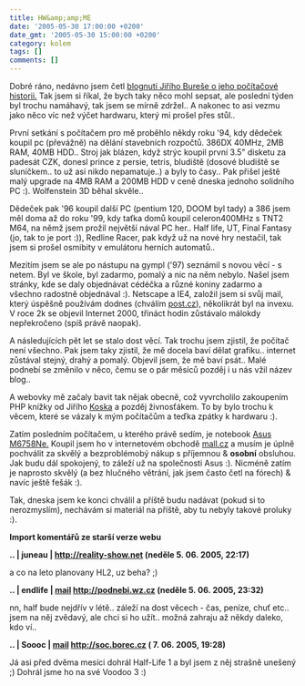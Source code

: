```yaml
---
title: HW&amp;amp;ME
date: '2005-05-30 17:00:00 +0200'
date_gmt: '2005-05-30 15:00:00 +0200'
category: kolem
tags: []
comments: []
---
```

<p>Dobré ráno, nedávno jsem četl <a href="http://blog.converter.cz/index.php?m=200505#855">blognutí Jiřího Bureše o jeho počítačové historii.</a>
Tak jsem si říkal, že bych taky něco mohl sepsat, ale poslední týden byl trochu namáhavý, tak jsem se mírně zdržel.. A nakonec to asi
vezmu jako něco víc než výčet hardwaru, který mi prošel přes stůl..</p>
<p>První setkání s počítačem pro mě proběhlo někdy roku '94, kdy dědeček koupil pc (převážně) na dělání stavebních rozpočtů.
386DX 40MHz, 2MB RAM, 40MB HDD.. Stroj jak blázen, když strýc koupil první 3.5" disketu za padesát CZK, donesl prince z persie, tetris,
bludiště (dosové bludiště se sluníčkem.. to už asi nikdo nepamatuje..) a byly to časy.. Pak přišel ještě malý upgrade na 4MB RAM a 200MB HDD
v ceně dneska jednoho solidního PC :). Wolfenstein 3D běhal skvěle..</p>
<p>Dědeček pak '96 koupil další PC (pentium 120, DOOM byl tady) a 386 jsem měl doma až do roku '99, kdy taťka domů koupil celeron400MHz s TNT2 M64,
na němž jsem prožil největší nával PC her.. Half life, UT, Final Fantasy (jo, tak to je port :)), Redline Racer, pak když už na nové
hry nestačil, tak jsem si prošel osmibity v emulátoru herních automatů..</p>
<p>Mezitím jsem se ale po nástupu na gympl ('97) seznámil s novou věcí - s netem. Byl ve škole, byl zadarmo, pomalý a nic na něm nebylo.
Našel jsem stránky, kde se daly objednávat cédéčka a různé koniny zadarmo a všechno radostně objednával :). Netscape a IE4, založil jsem si svůj mail,
který úspěšně používám dodnes (chválím <a href="http://www.post.cz">post.cz</a>), několikrát byl na invexu. V roce 2k se objevil Internet 2000,
třináct hodin zůstávalo málokdy nepřekročeno (spíš právě naopak).</p>
<p>A následujících pět let se stalo dost věcí. Tak trochu jsem zjistil, že počítač není všechno. Pak jsem taky zjistil, že mě docela baví dělat
grafiku.. internet zůstával stejný, drahý a pomalý. Objevil jsem, že mě baví psát.. Malé podnebí se změnilo v něco, čemu se o pár měsíců pozděj
i u nás vžil název blog..</p>
<p>A webovky mě začaly bavit tak nějak obecně, což vyvrcholilo zakoupením PHP knížky od Jiřího <a href="http://www.kosek.cz">Koska</a> a pozděj
živnosťákem. To by bylo trochu k věcem, které se vázaly k mým počítačům a teďka zpátky k hardwaru :).</p>
<p>Zatím posledním počítačem, u kterého právě sedím, je notebook <a href="http://www.pcexpert.cz/dt/?c=43204">Asus M6758Ne.</a>
Koupil jsem ho v internetovém obchodě <a href="http://mall.cz">mall.cz</a> a musím je úplně pochválit za skvělý a bezproblémobý
nákup s příjemnou &amp; <strong>osobní</strong> obsluhou. Jak budu dál spokojený, to záleží už na společnosti Asus :). Nicméně zatím je
naprosto skvělý (a bez hlučného větrání, jak jsem často četl na fórech) &amp; navíc ještě fešák :).</p>
<p>Tak, dneska jsem ke konci chválil a příště budu nadávat (pokud si to nerozmyslím), nechávám si materiál na příště, aby tu nebyly takové proluky :).</p>
<div class="import-komentaru">
<p><strong>Import komentářů ze starší verze webu</strong></p>
<div class="comment">
<p style="font-weight:bold"><span class="compredmet">..</span> | <span class="comname">juneau</span> |  <a href="http://reality-show.net">http://reality-show.net</a> (neděle&nbsp;5.&nbsp;06.&nbsp;2005,&nbsp;22:17)</p>
<p>a co na leto planovany HL2, uz beha? ;) </p>
</div>
<div class="comment">
<p style="font-weight:bold"><span class="compredmet">..</span> | <span class="comname">endlife</span> |  <a href="mailto:jan.martinek@post.cz">mail</a>  <a href="http://jan-martinek.com">http://podnebi.wz.cz</a> (neděle&nbsp;5.&nbsp;06.&nbsp;2005,&nbsp;23:32)</p>
<p>nn, half bude nejdřív v létě.. záleží na dost věcech - čas, peníze, chuť etc.. jsem na něj zvědavý, ale chci si ho užít.. možná zahraju až někdy daleko, kdo ví.. </p>
</div>
<div class="comment">
<p style="font-weight:bold"><span class="compredmet">..</span> | <span class="comname">Soooc</span> |  <a href="mailto:xsoc@post.cz">mail</a>  <a href="http://soc.borec.cz">http://soc.borec.cz</a> (&nbsp;7.&nbsp;06.&nbsp;2005,&nbsp;19:28)</p>
<p>Já asi před dvěma mesíci dohrál Half-Life 1 a byl jsem z něj strašně unešený ;) Dohrál jsme ho na své Voodoo 3 :) </p>
</div>
</div>
